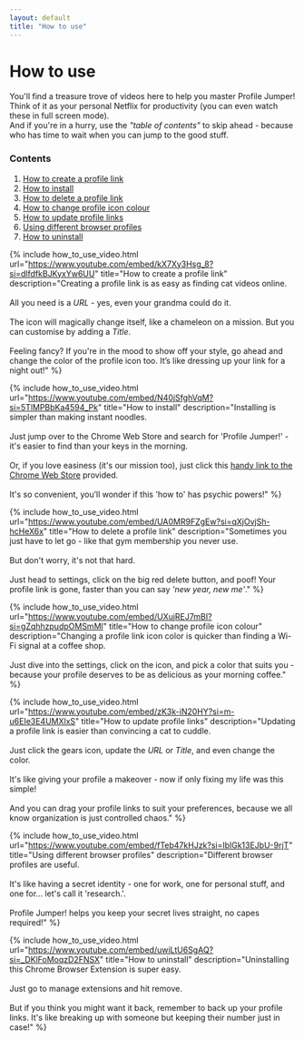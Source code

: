 ```yaml
---
layout: default
title: "How to use"
---
```


<div class="header-with-toc">
    <h1>How to use</h1>
    <p>You'll find a treasure trove of videos here to help you master Profile Jumper! Think of it as your personal Netflix for productivity (you can even watch these in full screen mode).<br/> And if you're in a hurry, use the <i>"table of contents"</i> to skip ahead - because who has time to wait when you can jump to the good stuff.</p>
    <div class="table-of-contents">
        <h3>Contents</h3>
        <ol>
          <li><a href="#HOW-TO-CREATE-A-PROFILE-LINK">How to create a profile link</a></li>
          <li><a href="#HOW-TO-INSTALL">How to install</a></li>
          <li><a href="#HOW-TO-DELETE-A-PROFILE-LINK">How to delete a profile link</a></li>
          <li><a href="#HOW-TO-CHANGE-PROFILE-ICON-COLOUR">How to change profile icon colour</a></li>
          <li><a href="#HOW-TO-UPDATE-PROFILE-LINKS">How to update profile links</a></li>
          <li><a href="#USING-DIFFERENT-BROWSER-PROFILES">Using different browser profiles</a></li>
          <li><a href="#HOW-TO-UNINSTALL">How to uninstall</a></li>
        </ol>
    </div>
</div>

{% include how_to_use_video.html url="https://www.youtube.com/embed/kX7Xy3Hsg_8?si=dlfdfkBJKyxYw6UU" title="How to create a profile link" description="Creating a profile link is as easy as finding cat videos online. <br/><br/>All you need is a <i>URL</i> - yes, even your grandma could do it.<br/><br/> The icon will magically change itself, like a chameleon on a mission. But you can customise by adding a <i>Title</i>.<br/><br/> Feeling fancy? If you're in the mood to show off your style, go ahead and change the color of the profile icon too. It’s like dressing up your link for a night out!" %}

{% include how_to_use_video.html url="https://www.youtube.com/embed/N40jSfghVqM?si=5TlMPBbKa4594_Pk" title="How to install" description="Installing is simpler than making instant noodles.<br/><br/> Just jump over to the Chrome Web Store and search for 'Profile Jumper!' - it's easier to find than your keys in the morning.<br/><br/> Or, if you love easiness (it's our mission too), just click this <a href='https://chrome.google.com/webstore/detail/profile-jumper-jump-betwe/fgjjcaimpepmohgbbeaooecldlknlkef' target='_blank' rel='noopener noreferrer'>handy link to the Chrome Web Store</a> provided.<br/><br/> It's so convenient, you’ll wonder if this 'how to' has psychic powers!" %}

{% include how_to_use_video.html url="https://www.youtube.com/embed/UA0MR9FZgEw?si=qXjOvjSh-hcHeX6x" title="How to delete a profile link" description="Sometimes you just have to let go - like that gym membership you never use.<br/><br/> But don't worry, it's not that hard.<br/><br/> Just head to settings, click on the big red delete button, and poof! Your profile link is gone, faster than you can say <i>'new year, new me'</i>." %}

{% include how_to_use_video.html url="https://www.youtube.com/embed/UXujREJ7mBI?si=gZqhhzpudpOMSmMl" title="How to change profile icon colour" description="Changing a profile link icon color is quicker than finding a Wi-Fi signal at a coffee shop.<br/><br/> Just dive into the settings, click on the icon, and pick a color that suits you - because your profile deserves to be as delicious as your morning coffee." %}

{% include how_to_use_video.html url="https://www.youtube.com/embed/zK3k-iN20HY?si=m-u6EIe3E4UMXlxS" title="How to update profile links" description="Updating a profile link is easier than convincing a cat to cuddle.<br/><br/> Just click the gears icon, update the <i>URL</i> or <i>Title</i>, and even change the color.<br/><br/> It's like giving your profile a makeover - now if only fixing my life was this simple!<br/><br/> And you can drag your profile links to suit your preferences, because we all know organization is just controlled chaos." %}

{% include how_to_use_video.html url="https://www.youtube.com/embed/fTeb47kHJzk?si=IblGk13EJbU-9rjT" title="Using different browser profiles" description="Different browser profiles are useful.<br/><br/> It's like having a secret identity - one for work, one for personal stuff, and one for... let's call it 'research.'.<br/><br/> Profile Jumper! helps you keep your secret lives straight, no capes required!" %}

{% include how_to_use_video.html url="https://www.youtube.com/embed/uwiLtU6SgAQ?si=_DKlFoMoqzD2FNSX" title="How to uninstall" description="Uninstalling this Chrome Browser Extension is super easy.<br/><br/> Just go to manage extensions and hit remove.<br/><br/> But if you think you might want it back, remember to back up your profile links. It's like breaking up with someone but keeping their number just in case!" %}

